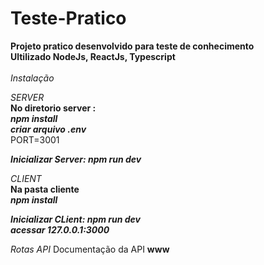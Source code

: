 # Teste-Pratico

**Projeto pratico desenvolvido para teste de conhecimento** <br />
**Ultilizado NodeJs, ReactJs, Typescript** <br /><br />
*Instalação* <br />

*SERVER* <br />
**No diretorio server :** <br />
***npm install*** <br />
***criar arquivo .env*** <br />
PORT=3001 <br />

***Inicializar Server: npm run dev*** <br />

*CLIENT* <br />
**Na pasta cliente** <br />
***npm install*** <br />

***Inicializar CLient: npm run dev*** <br />
***acessar 127.0.0.1:3000*** <br />


*Rotas API*
Documentação da API
**www**
